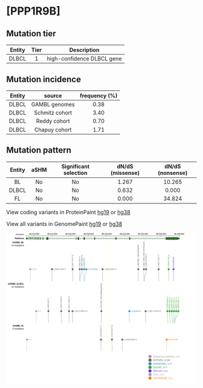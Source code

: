 # [PPP1R9B]

## Mutation tier

|Entity|Tier|Description               |
|:------:|:----:|--------------------------|
|DLBCL |1   |high-confidence DLBCL gene|
## Mutation incidence

|Entity|source        |frequency (%)|
|:------:|:--------------:|:-------------:|
|DLBCL |GAMBL genomes |0.38         |
|DLBCL |Schmitz cohort|3.40         |
|DLBCL |Reddy cohort  |0.70         |
|DLBCL |Chapuy cohort |1.71         |

## Mutation pattern

|Entity|aSHM|Significant selection|dN/dS (missense)|dN/dS (nonsense)|
|:------:|:----:|:---------------------:|:----------------:|:----------------:|
|BL    |No  |No                   |1.267           |10.265          |
|DLBCL |No  |No                   |0.632           | 0.000          |
|FL    |No  |No                   |0.000           |34.824          |



View coding variants in ProteinPaint [hg19](https://www.bcgsc.ca/downloads/morinlab/GAMBL/test/genes/PPP1R9B_protein.html)  or [hg38](https://www.bcgsc.ca/downloads/morinlab/GAMBL/test/genes/PPP1R9B_protein_hg38.html)

View all variants in GenomePaint [hg19](https://www.bcgsc.ca/downloads/morinlab/GAMBL/test/genes/PPP1R9B.html)  or [hg38](https://www.bcgsc.ca/downloads/morinlab/GAMBL/test/genes/PPP1R9B_hg38.html)

![image](images/proteinpaint/PPP1R9B.svg)
